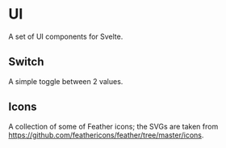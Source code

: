 # UI

A set of UI components for Svelte.

## Switch

A simple toggle between 2 values.

## Icons

A collection of some of Feather icons; the SVGs are taken from https://github.com/feathericons/feather/tree/master/icons.
